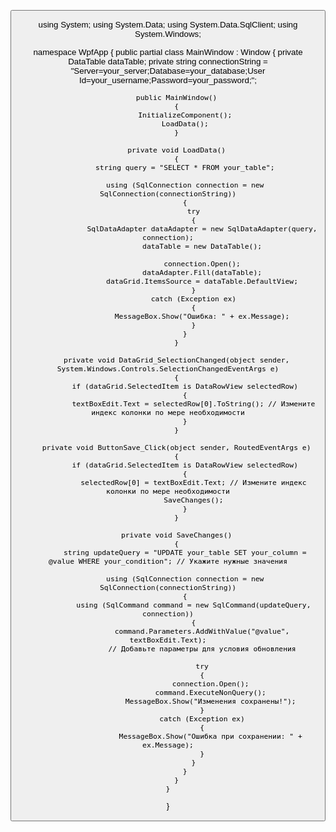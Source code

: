 <Window x:Class="WpfApp.MainWindow"
        xmlns="http://schemas.microsoft.com/winfx/2006/xaml/presentation"
        xmlns:x="http://schemas.microsoft.com/winfx/2006/xaml"
        Title="Редактирование данных" Height="300" Width="400">
    <Grid>
        <DataGrid x:Name="dataGrid" AutoGenerateColumns="True" 
                  SelectionChanged="DataGrid_SelectionChanged"/>
        <StackPanel Orientation="Horizontal" VerticalAlignment="Bottom">
            <TextBox x:Name="textBoxEdit" Width="200" Margin="5"/>
            <Button x:Name="buttonSave" Content="Сохранить" Click="ButtonSave_Click" Margin="5"/>
        </StackPanel>
    </Grid>
</Window>

using System;
using System.Data;
using System.Data.SqlClient;
using System.Windows;

namespace WpfApp
{
    public partial class MainWindow : Window
    {
        private DataTable dataTable;
        private string connectionString = "Server=your_server;Database=your_database;User Id=your_username;Password=your_password;";
        
        public MainWindow()
        {
            InitializeComponent();
            LoadData();
        }

        private void LoadData()
        {
            string query = "SELECT * FROM your_table";

            using (SqlConnection connection = new SqlConnection(connectionString))
            {
                try
                {
                    SqlDataAdapter dataAdapter = new SqlDataAdapter(query, connection);
                    dataTable = new DataTable();

                    connection.Open();
                    dataAdapter.Fill(dataTable);
                    dataGrid.ItemsSource = dataTable.DefaultView;
                }
                catch (Exception ex)
                {
                    MessageBox.Show("Ошибка: " + ex.Message);
                }
            }
        }

        private void DataGrid_SelectionChanged(object sender, System.Windows.Controls.SelectionChangedEventArgs e)
        {
            if (dataGrid.SelectedItem is DataRowView selectedRow)
            {
                textBoxEdit.Text = selectedRow[0].ToString(); // Измените индекс колонки по мере необходимости
            }
        }

        private void ButtonSave_Click(object sender, RoutedEventArgs e)
        {
            if (dataGrid.SelectedItem is DataRowView selectedRow)
            {
                selectedRow[0] = textBoxEdit.Text; // Измените индекс колонки по мере необходимости
                SaveChanges();
            }
        }

        private void SaveChanges()
        {
            string updateQuery = "UPDATE your_table SET your_column = @value WHERE your_condition"; // Укажите нужные значения

            using (SqlConnection connection = new SqlConnection(connectionString))
            {
                using (SqlCommand command = new SqlCommand(updateQuery, connection))
                {
                    command.Parameters.AddWithValue("@value", textBoxEdit.Text);
                    // Добавьте параметры для условия обновления

                    try
                    {
                        connection.Open();
                        command.ExecuteNonQuery();
                        MessageBox.Show("Изменения сохранены!");
                    }
                    catch (Exception ex)
                    {
                        MessageBox.Show("Ошибка при сохранении: " + ex.Message);
                    }
                }
            }
        }
    }
}
